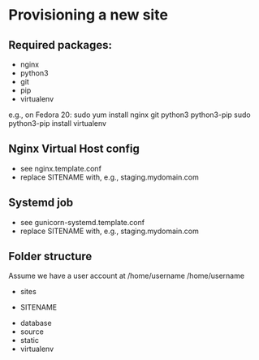 Provisioning a new site
=======================

## Required packages:
* nginx
* python3
* git
* pip
* virtualenv

e.g., on Fedora 20:
  sudo yum install nginx git python3 python3-pip
  sudo python3-pip install virtualenv


## Nginx Virtual Host config
* see nginx.template.conf
* replace SITENAME with, e.g., staging.mydomain.com


## Systemd job
* see gunicorn-systemd.template.conf
* replace SITENAME with, e.g., staging.mydomain.com


## Folder structure
Assume we have a user account at /home/username
/home/username
* sites
 - SITENAME
  + database
  + source
  + static
  + virtualenv
